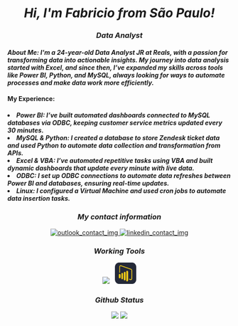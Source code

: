 <div>
<h1 align="center"><i>Hi, I'm Fabricio from São Paulo!</i></h1>
<h3 align="center"><i> Data Analyst </i></h3>
  <h4><i> About Me: I'm a 24-year-old Data Analyst JR at Reals, with a passion for transforming data into actionable insights. My journey into data analysis started with Excel, and since then, I’ve expanded my skills across tools like Power BI, Python, and MySQL, always looking for ways to automate processes and make data work more efficiently.  </i></h4>
  
  <h4> My Experience:</h4>
  <h5><i>
    <li>Power BI: I’ve built automated dashboards connected to MySQL databases via ODBC, keeping customer service metrics updated every 30 minutes.</li>
    <li>MySQL & Python: I created a database to store Zendesk ticket data and used Python to automate data collection and transformation from APIs.</li>
    <li>Excel & VBA: I’ve automated repetitive tasks using VBA and built dynamic dashboards that update every minute with live data.</li>
    <li>ODBC: I set up ODBC connections to automate data refreshes between Power BI and databases, ensuring real-time updates.</li>
    <li>Linux: I configured a Virtual Machine and used cron jobs to automate data insertion tasks.</li></i>
  </h5>


<div align="center">
  <h3><i> My contact information </i></h3>
  <a href="mailto:fabricio.pinheiro2016@outlook.com"> <img src="https://img.shields.io/badge/Microsoft_Outlook-0078D4?style=for-the-badge&logo=microsoft-outlook&logoColor=white" alt="outlook_contact_img"/> </a>
  <a href="https://www.linkedin.com/in/fabricio-vieira-84140b180/"> <img src="https://img.shields.io/badge/LinkedIn-0077B5?style=for-the-badge&logo=linkedin&logoColor=white" alt="linkedin_contact_img"/> </a>
  <br>


<h3><i> Working Tools </i></h3>
<div align="center">
<img src="https://skillicons.dev/icons?i=vscode,github,git,linux,php,figma,python,mysql,postgres,notion,obsidian" /> &nbsp
<img src="https://github.com/Fabricioxdv/Fabricioxdv/blob/main/Group%201%20(14).png" width="48" height="48"/>
</div>



<div align="center" class="row" display="inline">
  <h3 align="center"><i> Github Status </i></h3>
      <picture>
        <source
          srcset="https://github-readme-stats.vercel.app/api?username=Fabricioxdv&show_icons=true&theme=blue_navy"
          media="(prefers-color-scheme: dark)"
        />
        <source
          srcset="https://github-readme-stats.vercel.app/api?username=Fabricioxdv&show_icons=true"
          media="(prefers-color-scheme: light), (prefers-color-scheme: no-preference)"
        />
        <img src="https://github-readme-stats.vercel.app/api?username=Fabricioxdv&show_icons=true"/>
      </picture>
      <img class="left" src="https://github-readme-stats.vercel.app/api/top-langs/?username=Fabricioxdv&layout=compact&theme=blue_navy"/>
  </div>
</div>
